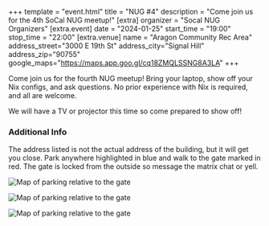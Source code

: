 +++
template = "event.html"
title = "NUG #4"
description = "Come join us for the 4th SoCal NUG meetup!"
[extra]
organizer = "Socal NUG Organizers"
[extra.event]
date = "2024-01-25"
start_time = "19:00"
stop_time = "22:00"
[extra.venue]
name = "Aragon Community Rec Area"
address_street="3000 E 19th St"
address_city="Signal Hill"
address_zip="90755"
google_maps="https://maps.app.goo.gl/cq18ZMQLSSNG8A3LA"
+++

Come join us for the fourth NUG meetup!
Bring your laptop, show off your Nix configs, and ask questions.
No prior experience with Nix is required, and all are welcome.

We will have a TV or projector this time so come prepared to show off!

### Additional Info

The address listed is not the actual address of the building, but it will get you close.
Park anywhere highlighted in blue and walk to the gate marked in red.
The gate is locked from the outside so message the matrix chat or yell.

![Map of parking relative to the gate](/images/events/2024-01-25/map-view-parking-area-and-gate.jpg)

![Map of parking relative to the gate](/images/events/2024-01-25/parking-street.jpg)

![Map of parking relative to the gate](/images/events/2024-01-25/rec-area-and-gate.jpg)
